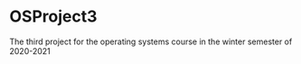 # OSProject3
The third project for the operating systems course in the winter semester of 2020-2021
